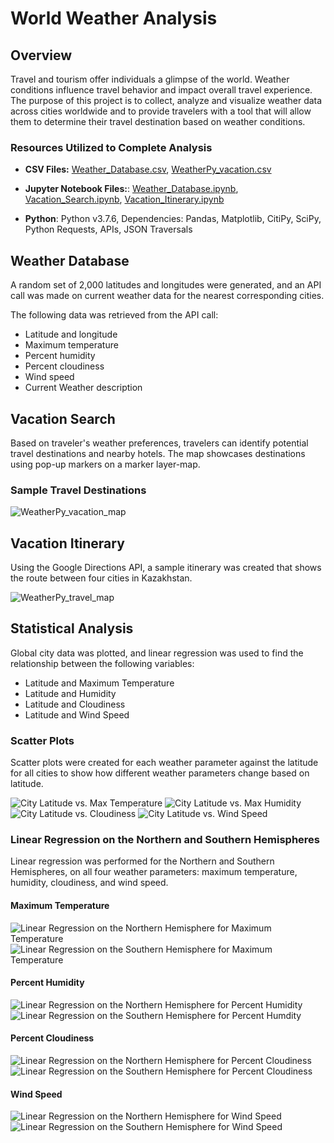 # World Weather Analysis

## Overview
Travel and tourism offer individuals a glimpse of the world. Weather conditions influence travel behavior and impact overall travel experience. The purpose of this project is to collect, analyze and visualize weather data across cities worldwide and to provide travelers with a tool that will allow them to determine their travel destination based on weather conditions.

### Resources Utilized to Complete Analysis
* **CSV Files:** 
[Weather_Database.csv]( https://github.com/cmmgw/World_Weather_Analysis/blob/main/Weather_Database/WeatherPy_Database.csv), 
[WeatherPy_vacation.csv]( https://github.com/cmmgw/World_Weather_Analysis/blob/main/Vacation_Search/WeatherPy_vacation.csv)
* **Jupyter Notebook Files:**: 
[Weather_Database.ipynb](https://github.com/cmmgw/World_Weather_Analysis/blob/main/Weather_Database/Weather_Database.ipynb), 
[Vacation_Search.ipynb](https://github.com/cmmgw/World_Weather_Analysis/blob/main/Vacation_Search/Vacation_Search.ipynb),
[Vacation_Itinerary.ipynb]( https://github.com/cmmgw/World_Weather_Analysis/blob/main/Vacation_Itinerary/Vacation_Itinerary.ipynb)

* **Python**: Python v3.7.6, Dependencies: Pandas, Matplotlib, CitiPy, SciPy, Python Requests, APIs, JSON Traversals

## Weather Database
A random set of 2,000 latitudes and longitudes were generated, and an API call was made on current weather data for the nearest corresponding cities. 

The following data was retrieved from the API call: 
* Latitude and longitude
* Maximum temperature
* Percent humidity
* Percent cloudiness
* Wind speed
* Current Weather description 

## Vacation Search
Based on traveler's weather preferences, travelers can identify potential travel destinations and nearby hotels. The map showcases destinations using pop-up markers on a marker layer-map.

### Sample Travel Destinations

![WeatherPy_vacation_map](https://github.com/cmmgw/World_Weather_Analysis/blob/main/Vacation_Search/WeatherPy_vacation_map.png)

## Vacation Itinerary 
Using the Google Directions API, a sample itinerary was created that shows the route between four cities in Kazakhstan.

![WeatherPy_travel_map](https://github.com/cmmgw/World_Weather_Analysis/blob/main/Vacation_Itinerary/WeatherPy_travel_map.PNG)

## Statistical Analysis
Global city data was plotted, and linear regression was used to find the relationship between the following variables: 

* Latitude and Maximum Temperature
* Latitude and Humidity
* Latitude and Cloudiness
* Latitude and Wind Speed

### Scatter Plots 
Scatter plots were created for each weather parameter against the latitude for all cities to show how different weather parameters change based on latitude. 

![City Latitude vs. Max Temperature](https://github.com/cmmgw/World_Weather_Analysis/blob/main/weather_data/Fig1.png)
![City Latitude vs. Max Humidity](https://github.com/cmmgw/World_Weather_Analysis/blob/main/weather_data/Fig2.png)
![City Latitude vs. Cloudiness](https://github.com/cmmgw/World_Weather_Analysis/blob/main/weather_data/Fig3.png)
![ City Latitude vs. Wind Speed](https://github.com/cmmgw/World_Weather_Analysis/blob/main/weather_data/Fig4.png)

### Linear Regression on the Northern and Southern Hemispheres
Linear regression was performed for the Northern and Southern Hemispheres, on all four weather parameters: maximum temperature, humidity, cloudiness, and wind speed.

#### Maximum Temperature
![Linear Regression on the Northern Hemisphere for Maximum Temperature](https://github.com/cmmgw/World_Weather_Analysis/blob/main/weather_data/Fig5.png)
![Linear Regression on the Southern Hemisphere for Maximum Temperature](https://github.com/cmmgw/World_Weather_Analysis/blob/main/weather_data/Fig6.png)

#### Percent Humidity
![Linear Regression on the Northern Hemisphere for Percent Humidity](https://github.com/cmmgw/World_Weather_Analysis/blob/main/weather_data/Fig7.png)
![Linear Regression on the Southern Hemisphere for Percent Humdity](https://github.com/cmmgw/World_Weather_Analysis/blob/main/weather_data/Fig8.png)

#### Percent Cloudiness
![Linear Regression on the Northern Hemisphere for Percent Cloudiness](https://github.com/cmmgw/World_Weather_Analysis/blob/main/weather_data/Fig9.png)
![Linear Regression on the Southern Hemisphere for Percent Cloudiness](https://github.com/cmmgw/World_Weather_Analysis/blob/main/weather_data/Fig10.png)

#### Wind Speed
![ Linear Regression on the Northern Hemisphere for Wind Speed](https://github.com/cmmgw/World_Weather_Analysis/blob/main/weather_data/Fig11.png)
![ Linear Regression on the Southern Hemisphere for Wind Speed](https://github.com/cmmgw/World_Weather_Analysis/blob/main/weather_data/Fig12.png)
